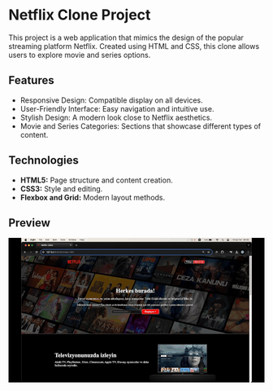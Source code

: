 <h1>Netflix Clone Project</h1>

This project is a web application that mimics the design of the popular streaming platform Netflix. Created using HTML and CSS, this clone allows users to explore movie and series options.

## Features

- Responsive Design: Compatible display on all devices.
- User-Friendly Interface: Easy navigation and intuitive use.
- Stylish Design: A modern look close to Netflix aesthetics.
- Movie and Series Categories: Sections that showcase different types of content.

## Technologies

- **HTML5:** Page structure and content creation.
- **CSS3:** Style and editing.
- **Flexbox and Grid:** Modern layout methods.

<h2>Preview</h2>

![](ekran.gif)
